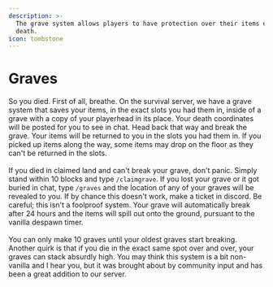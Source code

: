 ```yaml
---
description: >-
  The grave system allows players to have protection over their items even upon
  death.
icon: tombstone
---
```


# Graves

So you died. First of all, breathe. On the survival server, we have a grave system that saves your items, in the exact slots you had them in, inside of a grave with a copy of your playerhead in its place. Your death coordinates will be posted for you to see in chat. Head back that way and break the grave. Your items will be returned to you in the slots you had them in. If you picked up items along the way, some items may drop on the floor as they can't be returned in the slots.\
\
If you died in claimed land and can't break your grave, don't panic. Simply stand within 10 blocks and type `/claimgrave`. If you lost your grave or it got buried in chat, type `/graves` and the location of any of your graves will be revealed to you. If by chance this doesn't work, make a ticket in discord. Be careful; this isn't a foolproof system. Your grave will automatically break after 24 hours and the items will spill out onto the ground, pursuant to the vanilla despawn timer.\
\
You can only make 10 graves until your oldest graves start breaking. Another quirk is that if you die in the exact same spot over and over, your graves can stack absurdly high. You may think this system is a bit non-vanilla and I hear you, but it was brought about by community input and has been a great addition to our server.
